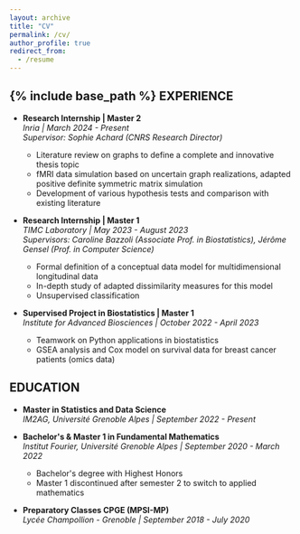 ```yaml
---
layout: archive
title: "CV"
permalink: /cv/
author_profile: true
redirect_from:
  - /resume
---
```


{% include base_path %}
EXPERIENCE 
---

- **Research Internship | Master 2**  
  _Inria | March 2024 - Present_  
  _Supervisor: Sophie Achard (CNRS Research Director)_  
  - Literature review on graphs to define a complete and innovative thesis topic  
  - fMRI data simulation based on uncertain graph realizations, adapted positive definite symmetric matrix simulation  
  - Development of various hypothesis tests and comparison with existing literature  

- **Research Internship | Master 1**  
  _TIMC Laboratory | May 2023 - August 2023_  
  _Supervisors: Caroline Bazzoli (Associate Prof. in Biostatistics), Jérôme Gensel (Prof. in Computer Science)_  
  - Formal definition of a conceptual data model for multidimensional longitudinal data  
  - In-depth study of adapted dissimilarity measures for this model  
  - Unsupervised classification  

- **Supervised Project in Biostatistics | Master 1**  
  _Institute for Advanced Biosciences | October 2022 - April 2023_  
  - Teamwork on Python applications in biostatistics  
  - GSEA analysis and Cox model on survival data for breast cancer patients (omics data)  

EDUCATION 
---

- **Master in Statistics and Data Science**  
  _IM2AG, Université Grenoble Alpes | September 2022 - Present_  

- **Bachelor's & Master 1 in Fundamental Mathematics**  
  _Institut Fourier, Université Grenoble Alpes | September 2020 - March 2022_  
  - Bachelor's degree with Highest Honors  
  - Master 1 discontinued after semester 2 to switch to applied mathematics  

- **Preparatory Classes CPGE (MPSI-MP)**  
  _Lycée Champollion - Grenoble | September 2018 - July 2020_
